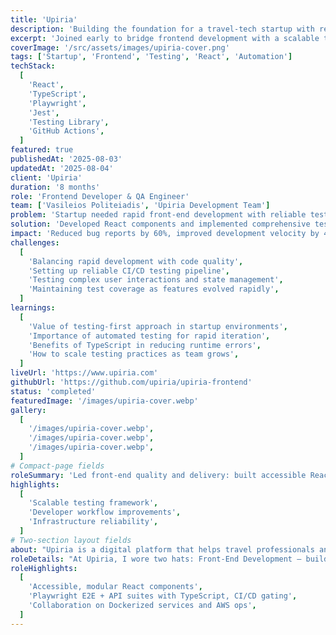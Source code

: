 ```yaml
---
title: 'Upiria'
description: 'Building the foundation for a travel‑tech startup with reliable velocity.'
excerpt: 'Joined early to bridge frontend development with a scalable testing infrastructure.'
coverImage: '/src/assets/images/upiria-cover.png'
tags: ['Startup', 'Frontend', 'Testing', 'React', 'Automation']
techStack:
  [
    'React',
    'TypeScript',
    'Playwright',
    'Jest',
    'Testing Library',
    'GitHub Actions',
  ]
featured: true
publishedAt: '2025-08-03'
updatedAt: '2025-08-04'
client: 'Upiria'
duration: '8 months'
role: 'Frontend Developer & QA Engineer'
team: ['Vasileios Politeiadis', 'Upiria Development Team']
problem: 'Startup needed rapid front-end development with reliable testing infrastructure to ensure quality while maintaining fast iteration cycles.'
solution: 'Developed React components and implemented comprehensive testing suite using Playwright and TypeScript, enabling confident deployments and rapid feature development.'
impact: 'Reduced bug reports by 60%, improved development velocity by 40%, and established testing best practices that continue to benefit the team.'
challenges:
  [
    'Balancing rapid development with code quality',
    'Setting up reliable CI/CD testing pipeline',
    'Testing complex user interactions and state management',
    'Maintaining test coverage as features evolved rapidly',
  ]
learnings:
  [
    'Value of testing-first approach in startup environments',
    'Importance of automated testing for rapid iteration',
    'Benefits of TypeScript in reducing runtime errors',
    'How to scale testing practices as team grows',
  ]
liveUrl: 'https://www.upiria.com'
githubUrl: 'https://github.com/upiria/upiria-frontend'
status: 'completed'
featuredImage: '/images/upiria-cover.webp'
gallery:
  [
    '/images/upiria-cover.webp',
    '/images/upiria-cover.webp',
    '/images/upiria-cover.webp',
  ]
# Compact-page fields
roleSummary: 'Led front-end quality and delivery: built accessible React components, introduced modern testing (Playwright + Jest + Testing Library), and wired CI checks that gated releases. My focus was maintainability and reliability so the team could ship fast without regressions.'
highlights:
  [
    'Scalable testing framework',
    'Developer workflow improvements',
    'Infrastructure reliability',
  ]
# Two-section layout fields
about: "Upiria is a digital platform that helps travel professionals and tour operators connect with global audiences. By offering booking, data insights, and loyalty tools, it enables brands to adapt to changing travel trends while keeping customers engaged."
roleDetails: "At Upiria, I wore two hats: Front‑End Development — building accessible, modular components in React to create a consistent user experience. Quality Architecture — leading QA as test architect, designing API and end‑to‑end test suites with Playwright + TypeScript, integrated directly into CI/CD. This dual focus enabled rapid feature delivery with confidence in stability and performance."
roleHighlights:
  [
    'Accessible, modular React components',
    'Playwright E2E + API suites with TypeScript, CI/CD gating',
    'Collaboration on Dockerized services and AWS ops',
  ]
---
```

